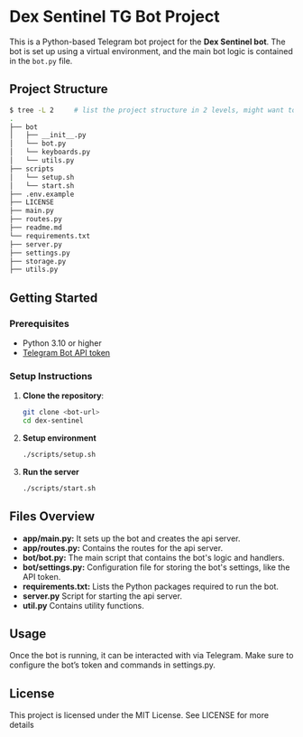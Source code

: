 # Dex Sentinel TG Bot Project

This is a Python-based Telegram bot project for the **Dex Sentinel bot**.
The bot is set up using a virtual environment, and the main bot logic is contained in the `bot.py` file.

## Project Structure

```bash
$ tree -L 2     # list the project structure in 2 levels, might want to `sudo apt install tree` on linux
.
├── bot
│   ├── __init__.py
│   └── bot.py
│   └── keyboards.py
│   └── utils.py
├── scripts
│   └── setup.sh
│   └── start.sh
├── .env.example
├── LICENSE
├── main.py
├── routes.py
├── readme.md
└── requirements.txt
├── server.py
├── settings.py
├── storage.py
├── utils.py
```

## Getting Started

### Prerequisites

- Python 3.10 or higher
- [Telegram Bot API token](https://core.telegram.org/bots#3-how-do-i-create-a-bot)

### Setup Instructions

1. **Clone the repository**:

   ```bash
   git clone <bot-url>
   cd dex-sentinel
   ```

2. **Setup environment**

    ```bash
    ./scripts/setup.sh
    ```

3. **Run the server**

    ```bash
    ./scripts/start.sh
    ```

## Files Overview

- **app/main.py:** It sets up the bot and creates the api server.
- **app/routes.py:** Contains the routes for the api server.
- **bot/bot.py:** The main script that contains the bot's logic and handlers.
- **bot/settings.py:** Configuration file for storing the bot's settings, like the API token.
- **requirements.txt:** Lists the Python packages required to run the bot.
- **server.py** Script for starting the api server.
- **util.py** Contains utility functions.

## Usage

Once the bot is running, it can be interacted with via Telegram. Make sure to configure the bot’s token and commands in settings.py.

## License

This project is licensed under the MIT License. See LICENSE for more details

